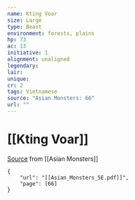 ```yaml
---
name: Kting Voar
size: Large
type: Beast
environment: forests, plains
hp: 73
ac: 13
initiative: 1
alignment: unaligned
legendary: 
lair: 
unique: 
cr: 2
tags: Vietnamese
source: "Asian Monsters: 66"
url: ""
---
```

# [[Kting Voar]]

[Source](zotero://open-pdf/library/items/2YJ39RUI?page=66) from [[Asian Monsters]]

```pdf
{
	"url": "[[Asian_Monsters_5E.pdf]]",
	"page": [66]
}
```

